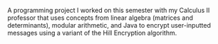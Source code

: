 A programming project I worked on this semester with my Calculus II professor that uses concepts from linear algebra (matrices and determinants), 
modular arithmetic, and Java to encrypt user-inputted messages using a variant of the Hill Encryption algorithm.
